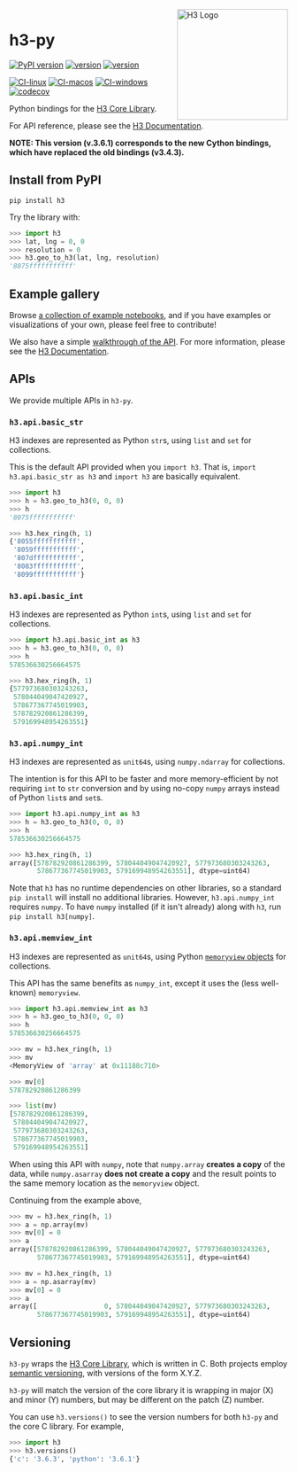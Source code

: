 <img align="right" src="https://uber.github.io/img/h3Logo-color.svg" alt="H3 Logo" width="200">

# h3-py

[![PyPI version](https://badge.fury.io/py/h3.svg)](https://badge.fury.io/py/h3)
[![version](https://img.shields.io/badge/h3-v3.6.3-blue.svg)](https://github.com/uber/h3/releases/tag/v3.6.3)
[![version](https://img.shields.io/badge/License-Apache%202.0-blue.svg)](LICENSE)

[![CI-linux](https://github.com/uber/h3-py/workflows/CI-linux/badge.svg)](https://github.com/uber/h3-py/actions)
[![CI-macos](https://github.com/uber/h3-py/workflows/CI-macos/badge.svg)](https://github.com/uber/h3-py/actions)
[![CI-windows](https://github.com/uber/h3-py/workflows/CI-windows/badge.svg)](https://github.com/uber/h3-py/actions)
[![codecov](https://codecov.io/gh/uber/h3-py/branch/master/graph/badge.svg)](https://codecov.io/gh/uber/h3-py)

Python bindings for the
[H3 Core Library](https://github.com/uber/h3).

For API reference, please see the
[H3 Documentation](https://h3geo.org/).

**NOTE: This version (v.3.6.1) corresponds to the new Cython
bindings, which have replaced the old bindings (v3.4.3).**


## Install from PyPI

`pip install h3`

Try the library with:

```python
>>> import h3
>>> lat, lng = 0, 0
>>> resolution = 0
>>> h3.geo_to_h3(lat, lng, resolution)
'8075fffffffffff'
```

## Example gallery

Browse [a collection of example notebooks](https://github.com/uber/h3-py-notebooks),
and if you have examples or visualizations of your own, please feel free to contribute!

We also have a simple [walkthrough of the API](https://nbviewer.jupyter.org/github/uber/h3-py-notebooks/blob/master/Usage.ipynb).
For more information, please see the [H3 Documentation](https://h3geo.org/).


## APIs

We provide multiple APIs in `h3-py`.

### `h3.api.basic_str`

H3 indexes are represented as Python `str`s, using `list` and `set` for collections.

This is the default API provided when you `import h3`.
That is, `import h3.api.basic_str as h3` and `import h3`
are basically equivalent.

```python
>>> import h3
>>> h = h3.geo_to_h3(0, 0, 0)
>>> h
'8075fffffffffff'

>>> h3.hex_ring(h, 1)
{'8055fffffffffff',
 '8059fffffffffff',
 '807dfffffffffff',
 '8083fffffffffff',
 '8099fffffffffff'}
```

### `h3.api.basic_int`

H3 indexes are represented as Python `int`s, using `list` and `set` for collections.

```python
>>> import h3.api.basic_int as h3
>>> h = h3.geo_to_h3(0, 0, 0)
>>> h
578536630256664575

>>> h3.hex_ring(h, 1)
{577973680303243263,
 578044049047420927,
 578677367745019903,
 578782920861286399,
 579169948954263551}
```

### `h3.api.numpy_int`

H3 indexes are represented as `unit64`s, using `numpy.ndarray`
for collections.

The intention is for this API to be faster and more memory-efficient by
not requiring `int` to `str` conversion and by using
no-copy `numpy` arrays instead of Python `list`s and `set`s.

```python
>>> import h3.api.numpy_int as h3
>>> h = h3.geo_to_h3(0, 0, 0)
>>> h
578536630256664575

>>> h3.hex_ring(h, 1)
array([578782920861286399, 578044049047420927, 577973680303243263,
       578677367745019903, 579169948954263551], dtype=uint64)
```

Note that `h3` has no runtime dependencies on other libraries, so a standard
`pip install` will install no additional libraries.
However, `h3.api.numpy_int` requires `numpy`. To have `numpy` installed (if it isn't already) along
with `h3`, run `pip install h3[numpy]`.


### `h3.api.memview_int`

H3 indexes are represented as `unit64`s, using Python
[`memoryview` objects](https://docs.python.org/dev/library/stdtypes.html#memoryview)
for collections.

This API has the same benefits as `numpy_int`, except it uses the
(less well-known) `memoryview`.

```python
>>> import h3.api.memview_int as h3
>>> h = h3.geo_to_h3(0, 0, 0)
>>> h
578536630256664575

>>> mv = h3.hex_ring(h, 1)
>>> mv
<MemoryView of 'array' at 0x11188c710>

>>> mv[0]
578782920861286399

>>> list(mv)
[578782920861286399,
 578044049047420927,
 577973680303243263,
 578677367745019903,
 579169948954263551]
```

When using this API with `numpy`, note that `numpy.array` **creates a copy**
of the data, while `numpy.asarray` **does not create a copy** and the
result points to the same memory location as the `memoryview` object.

Continuing from the example above,

```python
>>> mv = h3.hex_ring(h, 1)
>>> a = np.array(mv)
>>> mv[0] = 0
>>> a
array([578782920861286399, 578044049047420927, 577973680303243263,
       578677367745019903, 579169948954263551], dtype=uint64)

>>> mv = h3.hex_ring(h, 1)
>>> a = np.asarray(mv)
>>> mv[0] = 0
>>> a
array([                 0, 578044049047420927, 577973680303243263,
       578677367745019903, 579169948954263551], dtype=uint64)
```

## Versioning

`h3-py` wraps the [H3 Core Library](https://github.com/uber/h3),
which is written in C.
Both projects employ [semantic versioning](https://semver.org/),
with versions of the form X.Y.Z.

`h3-py` will match the version of the core library it is wrapping
in major (X) and minor (Y) numbers, but may be different on the
patch (Z) number.

You can use `h3.versions()` to see the version numbers for both
`h3-py` and the core C library. For example,

```python
>>> import h3
>>> h3.versions()
{'c': '3.6.3', 'python': '3.6.1'}
```
